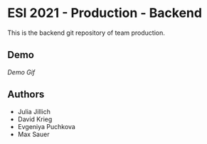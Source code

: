 # ESI 2021 - Production - Backend

This is the backend git repository of team production.


## Demo

*Demo Gif*




## Authors

- Julia Jillich
- David Krieg
- Evgeniya Puchkova
- Max Sauer




